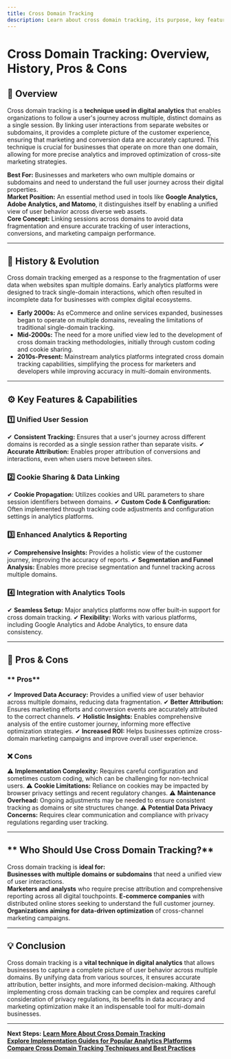 ```yaml
---
title: Cross Domain Tracking
description: Learn about cross domain tracking, its purpose, key features, and the pros and cons of implementing it to track users across multiple domains.
---
```


# **Cross Domain Tracking: Overview, History, Pros & Cons**

## **📌 Overview**  
Cross domain tracking is a **technique used in digital analytics** that enables organizations to follow a user's journey across multiple, distinct domains as a single session. By linking user interactions from separate websites or subdomains, it provides a complete picture of the customer experience, ensuring that marketing and conversion data are accurately captured. This technique is crucial for businesses that operate on more than one domain, allowing for more precise analytics and improved optimization of cross-site marketing strategies.

 **Best For:** Businesses and marketers who own multiple domains or subdomains and need to understand the full user journey across their digital properties.  
 **Market Position:** An essential method used in tools like **Google Analytics, Adobe Analytics, and Matomo**, it distinguishes itself by enabling a unified view of user behavior across diverse web assets.  
 **Core Concept:** Linking sessions across domains to avoid data fragmentation and ensure accurate tracking of user interactions, conversions, and marketing campaign performance.

---

## **📜 History & Evolution**  
Cross domain tracking emerged as a response to the fragmentation of user data when websites span multiple domains. Early analytics platforms were designed to track single-domain interactions, which often resulted in incomplete data for businesses with complex digital ecosystems.

- **Early 2000s:** As eCommerce and online services expanded, businesses began to operate on multiple domains, revealing the limitations of traditional single-domain tracking.
- **Mid-2000s:** The need for a more unified view led to the development of cross domain tracking methodologies, initially through custom coding and cookie sharing.
- **2010s-Present:** Mainstream analytics platforms integrated cross domain tracking capabilities, simplifying the process for marketers and developers while improving accuracy in multi-domain environments.

---

## **⚙️ Key Features & Capabilities**

### **1️⃣ Unified User Session**
✔ **Consistent Tracking:** Ensures that a user's journey across different domains is recorded as a single session rather than separate visits.
✔ **Accurate Attribution:** Enables proper attribution of conversions and interactions, even when users move between sites.

### **2️⃣ Cookie Sharing & Data Linking**
✔ **Cookie Propagation:** Utilizes cookies and URL parameters to share session identifiers between domains.
✔ **Custom Code & Configuration:** Often implemented through tracking code adjustments and configuration settings in analytics platforms.

### **3️⃣ Enhanced Analytics & Reporting**
✔ **Comprehensive Insights:** Provides a holistic view of the customer journey, improving the accuracy of reports.
✔ **Segmentation and Funnel Analysis:** Enables more precise segmentation and funnel tracking across multiple domains.

### **4️⃣ Integration with Analytics Tools**
✔ **Seamless Setup:** Major analytics platforms now offer built-in support for cross domain tracking.
✔ **Flexibility:** Works with various platforms, including Google Analytics and Adobe Analytics, to ensure data consistency.

---

## **🔄 Pros & Cons**

### ** Pros**
✔ **Improved Data Accuracy:** Provides a unified view of user behavior across multiple domains, reducing data fragmentation.
✔ **Better Attribution:** Ensures marketing efforts and conversion events are accurately attributed to the correct channels.
✔ **Holistic Insights:** Enables comprehensive analysis of the entire customer journey, informing more effective optimization strategies.
✔ **Increased ROI:** Helps businesses optimize cross-domain marketing campaigns and improve overall user experience.

### **❌ Cons**
⚠ **Implementation Complexity:** Requires careful configuration and sometimes custom coding, which can be challenging for non-technical users.
⚠ **Cookie Limitations:** Reliance on cookies may be impacted by browser privacy settings and recent regulatory changes.
⚠ **Maintenance Overhead:** Ongoing adjustments may be needed to ensure consistent tracking as domains or site structures change.
⚠ **Potential Data Privacy Concerns:** Requires clear communication and compliance with privacy regulations regarding user tracking.

---

## ** Who Should Use Cross Domain Tracking?**
Cross domain tracking is **ideal for:**  
 **Businesses with multiple domains or subdomains** that need a unified view of user interactions.  
 **Marketers and analysts** who require precise attribution and comprehensive reporting across all digital touchpoints.
 **E-commerce companies** with distributed online stores seeking to understand the full customer journey.
 **Organizations aiming for data-driven optimization** of cross-channel marketing campaigns.

---

## **💡 Conclusion**
Cross domain tracking is a **vital technique in digital analytics** that allows businesses to capture a complete picture of user behavior across multiple domains. By unifying data from various sources, it ensures accurate attribution, better insights, and more informed decision-making. Although implementing cross domain tracking can be complex and requires careful consideration of privacy regulations, its benefits in data accuracy and marketing optimization make it an indispensable tool for multi-domain businesses.

---

 **Next Steps:**
 **[Learn More About Cross Domain Tracking](#)**  
 **[Explore Implementation Guides for Popular Analytics Platforms](#)**  
 **[Compare Cross Domain Tracking Techniques and Best Practices](#)**
